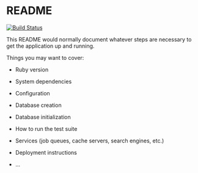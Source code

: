 # README

[![Build Status](https://travis-ci.org/formindev/TaskManager.svg?branch=master)](https://travis-ci.org/formindev/TaskManager)

This README would normally document whatever steps are necessary to get the
application up and running.

Things you may want to cover:

* Ruby version

* System dependencies

* Configuration

* Database creation

* Database initialization

* How to run the test suite

* Services (job queues, cache servers, search engines, etc.)

* Deployment instructions

* ...
